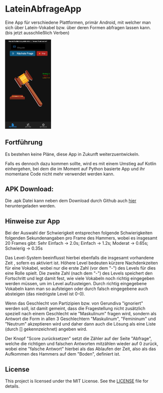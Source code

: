 # LateinAbfrageApp
Eine App für verschiedene Plattformen, primär Android, mit welcher man sich über Latein-Vokabel bzw. über deren Formen abfragen lassen kann. (bis jetzt ausschließlich Verben)

<img src="readme_front.png" alt="Solution Example" width="30%">

## Fortführung
Es bestehen keine Pläne, diese App in Zukunft weiterzuentwickeln.

Falls es dennoch dazu kommen sollte, wird es mit einem Umstieg auf Kotlin einhergehen, bei dem die im Moment auf Python basierte App und ihr momentane Code nicht mehr verwendet werden kann.

## APK Download:
Die .apk Datei kann neben dem Download durch Github auch [hier](https://drive.google.com/file/d/1KrgDBvZxSuWSTSY2BC9TZ2YpV6uuJXhK/view?usp=sharing) heruntergeladen werden.

## Hinweise zur App
Bei der Auswahl der Schwierigkeit entsprechen folgende Schwierigkeiten folgenden Sekundenangaben pro Frame des Hammers, wobei es insgesamt 20 Frames gibt: Sehr Einfach -> 2.0s; Einfach -> 1.2s; Moderat -> 0.65s; Schwierig -> 0.35s

Das Level-System beeinflusst hierbei ebenfalls die insgesamt vorhandene Zeit , sofern es aktiviert ist. Höhere Level bedeuten kürzere Nachdenkzeiten für eine Vokabel, wobei nur die erste Zahl (vor dem "-") des Levels für dies eine Rolle spielt. Die zweite Zahl (nach dem "-") des Levels speichert den Fortschritt und legt damit fest, wie viele Vokabeln noch richtig eingegeben werden müssen, um im Level aufzusteigen.
Durch richtig eingegebene Vokabeln kann man so aufsteigen oder durch falsch eingegebene auch absteigen (das niedrigste Level ist 0-0).

Wenn das Geschlecht von Partizipien bzw. von Gerundiva "ignoriert" werden soll, ist damit gemeint, dass die Fragestellung nicht zusätzlich speziell nach einem Geschlecht wie "Maskulinum" fragen wird, sondern als Antwort die Form in allen 3 Geschlechtern "Maskulinum", "Femininum" und "Neutrum" akzeptieren wird und daher dann auch die Lösung als eine Liste (durch [] gekennzeichnet) angeben wird.

Der Knopf "Score zurücksetzen" setzt die Zähler auf der Seite "Abfrage", welche die richtigen und falschen Antworten mitzählen wieder auf 0 zurück, wobei eine "falsche Antwort" hierbei als das Ablaufen der Zeit, also als das Aufkommen des Hammers auf dem "Boden", definiert ist.

## License
This project is licensed under the MIT License. See the [LICENSE](LICENSE) file for details.
